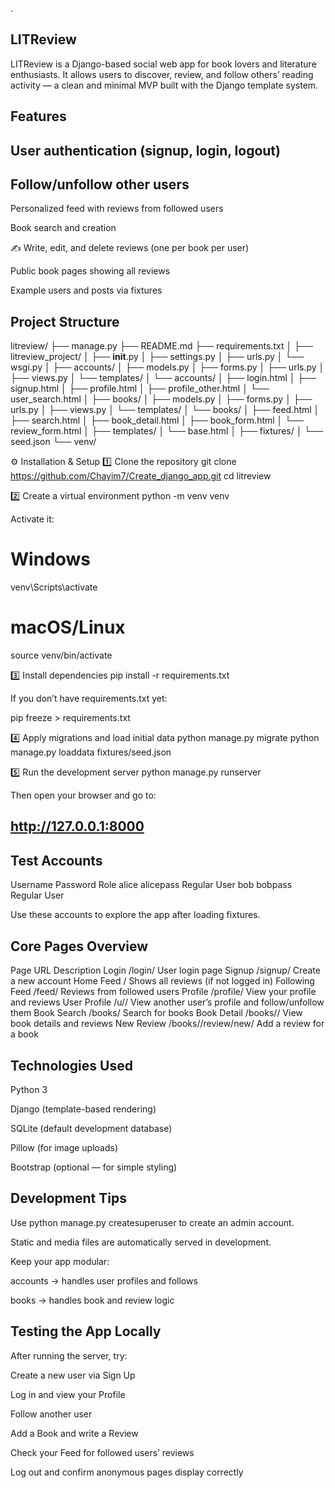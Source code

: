 .

## LITReview

LITReview is a Django-based social web app for book lovers and literature enthusiasts.
It allows users to discover, review, and follow others’ reading activity — a clean and minimal MVP built with the Django template system.

## Features

## User authentication (signup, login, logout)

## Follow/unfollow other users

Personalized feed with reviews from followed users

Book search and creation

✍️ Write, edit, and delete reviews (one per book per user)

Public book pages showing all reviews

Example users and posts via fixtures

## Project Structure
litreview/
├── manage.py
├── README.md
├── requirements.txt
│
├── litreview_project/
│   ├── __init__.py
│   ├── settings.py
│   ├── urls.py
│   └── wsgi.py
│
├── accounts/
│   ├── models.py
│   ├── forms.py
│   ├── urls.py
│   ├── views.py
│   └── templates/
│       └── accounts/
│           ├── login.html
│           ├── signup.html
│           ├── profile.html
│           ├── profile_other.html
│           └── user_search.html
│
├── books/
│   ├── models.py
│   ├── forms.py
│   ├── urls.py
│   ├── views.py
│   └── templates/
│       └── books/
│           ├── feed.html
│           ├── search.html
│           ├── book_detail.html
│           ├── book_form.html
│           └── review_form.html
│
├── templates/
│   └── base.html
│
├── fixtures/
│   └── seed.json
└── venv/

⚙️ Installation & Setup
1️⃣ Clone the repository
git clone https://github.com/Chayim7/Create_django_app.git
cd litreview

2️⃣ Create a virtual environment
python -m venv venv


Activate it:

# Windows
venv\Scripts\activate

# macOS/Linux
source venv/bin/activate

3️⃣ Install dependencies
pip install -r requirements.txt


If you don’t have requirements.txt yet:

pip freeze > requirements.txt

4️⃣ Apply migrations and load initial data
python manage.py migrate
python manage.py loaddata fixtures/seed.json

5️⃣ Run the development server
python manage.py runserver


Then open your browser and go to:
## http://127.0.0.1:8000

## Test Accounts
Username	Password	Role
alice	alicepass	Regular User
bob	bobpass	Regular User

Use these accounts to explore the app after loading fixtures.

## Core Pages Overview
Page	URL	Description
Login	/login/	User login page
Signup	/signup/	Create a new account
Home Feed	/	Shows all reviews (if not logged in)
Following Feed	/feed/	Reviews from followed users
Profile	/profile/	View your profile and reviews
User Profile	/u/<username>/	View another user’s profile and follow/unfollow them
Book Search	/books/	Search for books
Book Detail	/books/<id>/	View book details and reviews
New Review	/books/<id>/review/new/	Add a review for a book

## Technologies Used

Python 3

Django (template-based rendering)

SQLite (default development database)

Pillow (for image uploads)

Bootstrap (optional — for simple styling)

## Development Tips

Use python manage.py createsuperuser to create an admin account.

Static and media files are automatically served in development.

Keep your app modular:

accounts → handles user profiles and follows

books → handles book and review logic

## Testing the App Locally

After running the server, try:

Create a new user via Sign Up

Log in and view your Profile

Follow another user

Add a Book and write a Review

Check your Feed for followed users’ reviews

Log out and confirm anonymous pages display correctly
